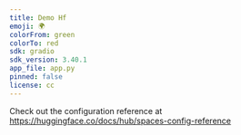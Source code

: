 ```yaml
---
title: Demo Hf
emoji: 🌍
colorFrom: green
colorTo: red
sdk: gradio
sdk_version: 3.40.1
app_file: app.py
pinned: false
license: cc
---
```


Check out the configuration reference at https://huggingface.co/docs/hub/spaces-config-reference
